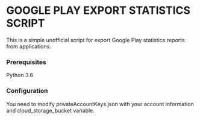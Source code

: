 # GOOGLE PLAY EXPORT STATISTICS SCRIPT

This is a simple unofficial script for export Google Play statistics reports from applications. 

### Prerequisites

Python 3.6

### Configuration

You need to modify privateAccountKeys.json with your account information and cloud_storage_bucket variable.